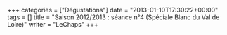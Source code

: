 +++
categories = ["Dégustations"]
date = "2013-01-10T17:30:22+00:00"
tags = []
title = "Saison 2012/2013 : séance n°4 (Spéciale Blanc du Val de Loire)"
writer = "LeChaps"
+++

<i class="fa fa-plus-circle"></i>